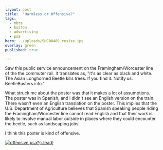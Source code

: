 ```yaml
---
layout: post
title:  "Harmless or Offensive?"
tags:
  - mbta
  - boston
  - advertising
  - psa
hero: ../uploads/SNC00489_resize.jpg
overlay: green
published: true

---
```


Saw this public service announcement on the Framingham/Worcester line of the the commuter rail. It translates as, "It's as clear as black and white. The Asian Longhorned Beetle kills trees. If you find it. Notify us. BeetleBusters.info."

What struck me about the poster was that it makes a lot of assumptions. The poster was in Spanish, and I didn't see an English version on the train. There wasn't even an English translation on the poster. This implies that the U.S. Department of Agriculture believes that Spanish speaking people riding the Framingham/Worcester line cannot read English and that their work is likely to involve manual labor outside in places where they could encounter the beetle, such as landscaping jobs.

I think this poster is kind of offensive.

[![offensive psa?](../uploads/SNC00489_resize.jpg){:.lead}](../uploads/SNC00489.jpg)

